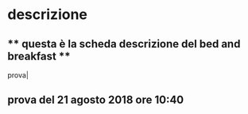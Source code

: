 # descrizione #
** questa è la scheda descrizione del bed and breakfast **
-----------------------------------

prova|
## prova del 21 agosto 2018 ore 10:40
